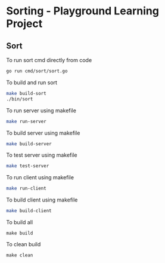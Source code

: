 # Sorting - Playground Learning Project

## Sort

To run sort cmd directly from code

```bash
go run cmd/sort/sort.go
```

To build and run sort

```bash
make build-sort
./bin/sort
```

To run server using makefile
```bash
make run-server
```

To build server using makefile
```bash
make build-server
```

To test server using makefile
```bash
make test-server
```

To run client using makefile
```bash
make run-client
```

To build client using makefile
```bash
make build-client
```

To build all
```
make build
```

To clean build
```
make clean
```
